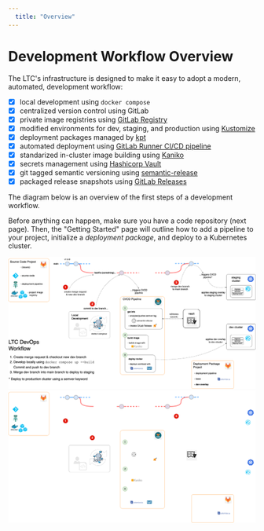 ```yaml
---
  title: "Overview"
---
```

<!-- markdownlint-disable MD025 -->

# Development Workflow Overview

The LTC's infrastructure is designed to make it easy to adopt a modern, automated, development workflow:

- [x] local development using `docker compose`
- [x] centralized version control using GitLab
- [x] private image registries using [GitLab Registry](https://docs.gitlab.com/ee/user/packages/container_registry/)
- [x] modified environments for dev, staging, and production using [Kustomize](https://kubectl.docs.kubernetes.io/guides/introduction/kustomize/)
- [x] deployment packages managed by [kpt](https://kpt.dev/book/)
- [x] automated deployment using [GitLab Runner CI/CD pipeline](https://docs.gitlab.com/ee/ci/)
- [x] standarized in-cluster image building using [Kaniko](https://github.com/GoogleContainerTools/kaniko)
- [x] secrets management using [Hashicorp Vault](https://www.vaultproject.io/docs)
- [x] git tagged semantic versioning using [semantic-release](https://semantic-release.gitbook.io/semantic-release/)
- [x] packaged release snapshots using [GitLab Releases](https://docs.gitlab.com/ee/user/project/releases/)

The diagram below is an overview of the first steps of a development workflow.

Before anything can happen, make sure you have a code repository (next page). Then, the "Getting Started" page will outline how to add a pipeline to your project, initialize a *deployment package*, and deploy to a Kubernetes cluster.

[![Development workflow](../assets/devops-workflow-overview-light.png#only-light)](devops-workflow-overview-light.md)
[![Development workflow](../assets/devops-workflow-overview-dark.png#only-dark)](devops-workflow-overview-dark.md)
